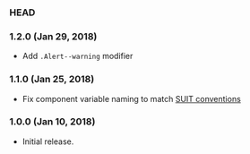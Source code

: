### HEAD

### 1.2.0 (Jan 29, 2018)

* Add `.Alert--warning` modifier

### 1.1.0 (Jan 25, 2018)

* Fix component variable naming to match [SUIT conventions](https://github.com/suitcss/suit/blob/master/doc/naming-conventions.md#variables)

### 1.0.0 (Jan 10, 2018)

* Initial release.
